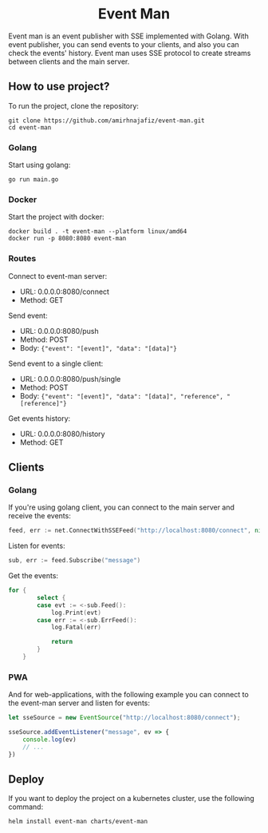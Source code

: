 <h1 align="center">
Event Man
</h1>

Event man is an event publisher with SSE implemented with Golang. With event publisher, you can send events to your clients, and
also you can check the events' history. Event man uses SSE protocol to create streams between clients
and the main server.

## How to use project?
To run the project, clone the repository:
```shell
git clone https://github.com/amirhnajafiz/event-man.git
cd event-man
```

### Golang
Start using golang:
```shell
go run main.go
```

### Docker
Start the project with docker:
```shell
docker build . -t event-man --platform linux/amd64
docker run -p 8080:8080 event-man
```

### Routes
Connect to event-man server:
- URL: 0.0.0.0:8080/connect
- Method: GET

Send event:
- URL: 0.0.0.0:8080/push
- Method: POST
- Body: ```{"event": "[event]", "data": "[data]"}```

Send event to a single client:
- URL: 0.0.0.0:8080/push/single
- Method: POST
- Body: ```{"event": "[event]", "data": "[data]", "reference", "[reference]"}```

Get events history:
- URL: 0.0.0.0:8080/history
- Method: GET

## Clients
### Golang
If you're using golang client, you can connect to the main server
and receive the events:
```go
feed, err := net.ConnectWithSSEFeed("http://localhost:8080/connect", nil)
```

Listen for events:
```go
sub, err := feed.Subscribe("message")
```

Get the events:
```go
for {
		select {
		case evt := <-sub.Feed():
			log.Print(evt)
		case err := <-sub.ErrFeed():
			log.Fatal(err)

			return
		}
	}
```

### PWA
And for web-applications, with the following example you
can connect to the event-man server and listen for events:
```js
let sseSource = new EventSource("http://localhost:8080/connect");

sseSource.addEventListener("message", ev => {
    console.log(ev)
    // ...
})
```

## Deploy
If you want to deploy the project on a kubernetes cluster, use the following command:
```shell
helm install event-man charts/event-man
```
